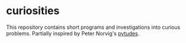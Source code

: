 # curiosities

This repository contains short programs and investigations into curious problems.
Partially inspired by Peter Norvig's [pytudes](https://github.com/norvig/pytudes).
